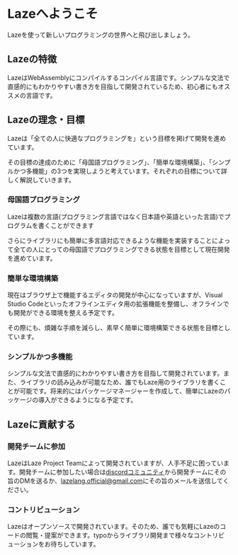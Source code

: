 # Lazeへようこそ

Lazeを使って新しいプログラミングの世界へと飛び出しましょう。

## Lazeの特徴

LazeはWebAssemblyにコンパイルするコンパイル言語です。シンプルな文法で直感的にもわかりやすい書き方を目指して開発されているため、初心者にもオススメの言語です。

## Lazeの理念・目標

Lazeは「全ての人に快適なプログラミングを」という目標を掲げて開発を進めています。

その目標の達成のために「母国語プログラミング」、「簡単な環境構築」、「シンプルかつ多機能」の3つを実現しようと考えています。それぞれの目標について詳しく解説していきます。

### 母国語プログラミング

Lazeは複数の言語(プログラミング言語ではなく日本語や英語といった言語)でプログラムを書くことができます

さらにライブラリにも簡単に多言語対応できるような機能を実装することによって全ての人にとっての母国語でプログラミングできる状態を目標として現在開発を進めています。

### 簡単な環境構築

現在はブラウザ上で機能するエディタの開発が中心になっていますが、Visual Studio Codeといったオフラインエディタ用の拡張機能を整備し、オフラインでも開発ができる環境を整える予定です。

その際にも、煩雑な手順を減らし、素早く簡単に環境構築できる状態を目標としています。

### シンプルかつ多機能

シンプルな文法で直感的にわかりやすい書き方を目指して開発されています。また、ライブラリの読み込みが可能なため、誰でもLaze用のライブラリを書くことが可能です。将来的にはパッケージマネージャーを作成して、簡単にLazeのパッケージの導入ができるようになる予定です。

## Lazeに貢献する

### 開発チームに参加

LazeはLaze Project Teamによって開発されていますが、人手不足に困っています。開発チームに参加したい場合は[discordコミュニティ](https://discord.gg/K3prMrmS7e)から開発チームにその旨のDMを送るか、[lazelang.official@gmail.com](mailto:lazelang.official@gmail.com)にその旨のメールを送信してください。

### コントリビューション

Lazeはオープンソースで開発されています。そのため、誰でも気軽にLazeのコードの閲覧・提案ができます。typoからライブラリ開発まで様々なコントリビューションをお待ちしています。
